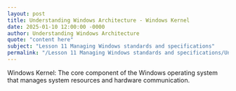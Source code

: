 ```yaml
---
layout: post
title: Understanding Windows Architecture - Windows Kernel
date: 2025-01-10 12:00:00 -0000
author: Understanding Windows Architecture
quote: "content here"
subject: "Lesson 11 Managing Windows standards and specifications"
permalink: "/Lesson 11 Managing Windows standards and specifications/Understanding Windows Architecture/Understanding Windows Architecture - Windows Kernel"
---
```


Windows Kernel: The core component of the Windows operating system that manages system resources and hardware communication.
